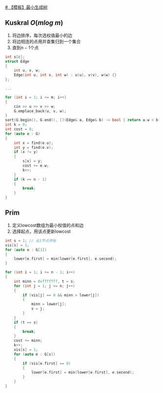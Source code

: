 [# 【模板】最小生成树](https://www.luogu.com.cn/problem/P3366)

## Kuskral $O(mlog\ m)$

1. 将边排序，每次选权值最小的边
2. 将边相连的点用并查集归到一个集合
3. 直到$n-1$个点

```c++
int s[c];
struct Edge
{
    int u, v, w;
    Edge(int u, int v, int w) : u(u), v(v), w(w) {}
};

...

for (int i = 1; i <= m; i++)
{
	cin >> u >> v >> w;
	G.emplace_back(u, v, w);
}
sort(G.begin(), G.end(), [](Edge& a, Edge& b) -> bool { return a.w < b.w; });
int k = 0;
int cost = 0;
for (auto e : G)
{
	int x = find(e.u);
	int y = find(e.v);
	if (x != y)
	{
		s[x] = y;
		cost += e.w;
		k++;
	}
	if (k == n - 1)
	{
		break;
	}
}
```

## Prim

1. 定义lowcost数组为最小权值的点和边
2. 选择起点，用该点更新lowcost

```c++
int s = 1; // 从1节点开始
vis[s] = 1;
for (auto e : G[1])
{
	lower[e.first] = min(lower[e.first], e.second);
}

for (int i = 1; i <= n - 1; i++)
{
	int minn = 0xfffffff, t = s;
	for (int j = 1; j <= n; j++)
	{
		if (vis[j] == 0 && minn > lower[j])
		{
			minn = lower[j];
			s = j;
		}
	}
	if (t == s)
	{
		break;
	}
	cost += minn;
	k++;
	vis[s] = 1;
	for (auto e : G[s])
	{
		if (vis[e.first] == 0)
		{
			lower[e.first] = min(lower[e.first], e.second);
		}
	}
}
```